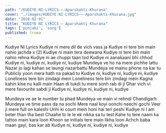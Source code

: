 ```yaml
---
path: "/KUDIYE-NI-LYRICS-–-Aparshakti-Khurana"
cover: "./images/KUDIYE-NI-LYRICS-–-Aparshakti-Khurana.jpg"
date: "2020-02-01"
title: "KUDIYE NI LYRICS – Aparshakti Khurana"
tags: ['punjabi', 'song']
published: truea
---
```


Kudiye Ni Lyrics
Kudiye ni mere dil de vich vass ja
Kudiye ni tere bin main nahio jachda x (2)
Kudiye ni main tera deewana
Kudiye ni tere bin main nahio rehna
Kudiye ni ae chuppi taan tod
Kudiye ni aanakaani bhi chhod
Kudiye ni, kudiye ni, kudiye ni, kudiye
Mundeya ve ho na mere pichhe lattu
Nazar jo lagi kahan se laungi nazarbattu
Mundeya ve mainu phone na kar tu
Publicly yoon mera hath na pakad tu
Kudiye ni, kudiye ni, kudiye ni, kudiye
Loneliness tere bin zindagi mein
Loneliness tere bin zindagi mein
Kagna kahin kise nu kalli main
Haan di tukdi tu mere sonh rab di ji
Ghar vich vi mere favourite sabdi ji
Kudiye ni, kudiye ni, kudiye ni, kudiye






Mundeya ve ae le number tu phad
Mundeya ve main vi rehndi Chandigarh
Mundeya ve time pass da na sochi
Mere naal koyi oonchi neechi gochi
Veer ji mere full on kaleshi
Unhi ki court mein honi hai teri peshi
Kudiye ni I am beter than tha best
Chaahe to le le ek nikka sa tu test
Kahe to tere naam ka tattoo main kara loon
Khoon se initials tere main likha loon
Achch baba maan gayi, bas kar ab
Kudiye ni, kudiye ni, kudiye ni, kudiye
